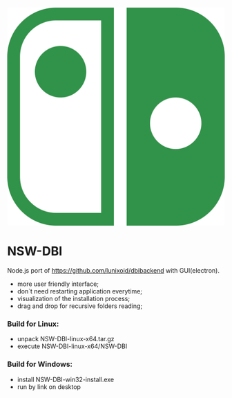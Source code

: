 ![logo](https://github.com/vKolerts/dbi-nsw/blob/master/html/nsw-dbi.svg?raw=true)
# NSW-DBI
Node.js port of https://github.com/lunixoid/dbibackend with GUI(electron).

- more user friendly interface;
- don`t need restarting application everytime;
- visualization of the installation process;
- drag and drop for recursive folders reading;

### Build for Linux:

- unpack NSW-DBI-linux-x64.tar.gz
- execute NSW-DBI-linux-x64/NSW-DBI

### Build for Windows:

- install NSW-DBI-win32-install.exe
- run by link on desktop